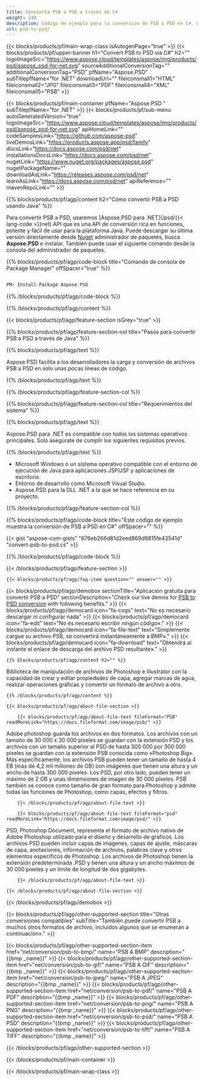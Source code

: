 ```yaml
---
title: Convierta PSB a PSD a través de C#
weight: 240
description: Código de ejemplo para la conversión de PSB a PSD en C#. Utilice el código de ejemplo de API para la conversión por lotes de archivos PSB a PSD en VB.NET, ASP.Net o cualquier aplicación basada en .NET.
url: psb-to-psd/
---
```


{{< blocks/products/pf/main-wrap-class isAutogenPage="true" >}}
{{< blocks/products/pf/upper-banner h1="Convert PSB to PSD via C#" h2="" logoImageSrc="https://www.aspose.cloud/templates/aspose/img/products/psd/aspose_psd-for-net.svg" sourceAdditionalConversionTag="" additionalConversionTag="PSD" pfName="Aspose.PSD" subTitlepfName="for .NET" downloadUrl="" fileiconsmall1="HTML" fileiconsmall2="JPG" fileiconsmall3="PDF" fileiconsmall4="XML" fileiconsmall5="PSB" >}}

{{< blocks/products/pf/main-container pfName="Aspose.PSD " subTitlepfName="for .NET" >}}
{{< blocks/products/pf/sub-menu autoGeneratedVersion="true" logoImageSrc="https://www.aspose.cloud/templates/aspose/img/products/psd/aspose_psd-for-net.svg" apiHomeLink="" codeSamplesLink="https://github.com/aspose-psd" liveDemosLink="https://products.aspose.app/psd/family" docsLink="https://docs.aspose.com/psd/net" installationsDocsLink="https://docs.aspose.com/psd/net" nugetLink="https://www.nuget.org/packages/aspose.psd" nugetPackageName="" downloadAsLink="https://releases.aspose.com/psd/net" learnAsLink="https://docs.aspose.com/psd/net" apiReference="" mavenRepoLink="" >}}

{{% blocks/products/pf/agp/content h2="Cómo convertir PSB a PSD usando Java" %}}

 Para convertir PSB a PSD, usaremos
 [Aspose.PSD para .NET](/psd/{{< lang-code >}}net) 
 API que es una API de conversión rica en funciones, potente y fácil de usar para la plataforma Java. Puede descargar su última versión directamente desde
 [Nuget](https://www.nuget.org/packages/aspose.psd) 
 administrador de paquetes, busca
 **Aspose.PSD** 
 e instalar. También puede usar el siguiente comando desde la consola del administrador de paquetes.

{{% blocks/products/pf/agp/code-block title="Comando de consola de Package Manager" offSpacer="true" %}}

```cs

PM> Install-Package Aspose.PSD

```

{{% /blocks/products/pf/agp/code-block %}}

{{% /blocks/products/pf/agp/content %}}

{{< blocks/products/pf/agp/feature-section isGrey="true" >}}

{{% blocks/products/pf/agp/feature-section-col title="Pasos para convertir PSB a PSD a través de Java" %}}

{{% blocks/products/pf/agp/text %}}

 Aspose.PSD facilita a los desarrolladores la carga y conversión de archivos PSB a PSD en solo unas pocas líneas de código.

{{% /blocks/products/pf/agp/text %}}

{{% /blocks/products/pf/agp/feature-section-col %}}

{{% blocks/products/pf/agp/feature-section-col title="Requerimientos del sistema" %}}

{{% blocks/products/pf/agp/text %}}

 Aspose.PSD para .NET es compatible con todos los sistemas operativos principales. Solo asegúrate de cumplir los siguientes requisitos previos.

{{% /blocks/products/pf/agp/text %}}

- Microsoft Windows o un sistema operativo compatible con el entorno de ejecución de Java para aplicaciones JSP/JSF y aplicaciones de escritorio.
- Entorno de desarrollo como Microsoft Visual Studio.
- Aspose.PSD para la DLL .NET a la que se hace referencia en su proyecto.

{{% /blocks/products/pf/agp/feature-section-col %}}

{{% blocks/products/pf/agp/code-block title="Este código de ejemplo muestra la conversión de PSB a PSD en C#" offSpacer="" %}}

{{< gist "aspose-com-gists" "676eb266d81d2eed869d9815fe43541d" "convert-psb-to-psd.cs" >}}

{{% /blocks/products/pf/agp/code-block %}}

{{< /blocks/products/pf/agp/feature-section >}}

    {{< blocks/products/pf/agp/faq-item question="" answer="" >}}
 

<!-- aboutfile Starts -->

{{< blocks/products/pf/agp/demobox sectionTitle="Aplicación gratuita para convertir PSB a PSD" sectionDescription="Check our live demos for [PSB to PSD conversion](https://products.aspose.app/psd/conversion/psb-to-psd) with following benefits." >}}
        {{< blocks/products/pf/agp/democard icon="fa-cogs" text="No es necesario descargar ni configurar nada" >}}
        {{< blocks/products/pf/agp/democard icon="fa-edit" text="No es necesario escribir ningún código»." >}}
        {{< blocks/products/pf/agp/democard icon="fa-file-text" text="Simplemente cargue su archivo PSB, se convertirá instantáneamente a BMP»." >}}
        {{< blocks/products/pf/agp/democard icon="fa-download" text="Obtendrá al instante el enlace de descarga del archivo PSD resultante»." >}}

    {{% blocks/products/pf/agp/content h2="" %}}

 Biblioteca de manipulación de archivos de Photoshop e Illustrator con la capacidad de crear y editar propiedades de capa, agregar marcas de agua, realizar operaciones gráficas y convertir un formato de archivo a otro.



    {{% /blocks/products/pf/agp/content %}}

    {{< blocks/products/pf/agp/about-file-section >}}

        {{< blocks/products/pf/agp/about-file-text fileFormat="PSB" readMoreLink="https://docs.fileformat.com/image/psb/" >}}
Adobe photoshop guarda los archivos en dos formatos. Los archivos con un tamaño de 30 000 x 30 000 píxeles se guardan con la extensión PSD y los archivos con un tamaño superior al PSD de hasta 300 000 por 300 000 píxeles se guardan con la extensión PSB conocida como «Photoshop Big». Más específicamente, los archivos PSB pueden tener un tamaño de hasta 4 EB (más de 4,2 mil millones de GB) con imágenes que tienen una altura y un ancho de hasta 300 000 píxeles. Los PSD, por otro lado, pueden tener un máximo de 2 GB y unas dimensiones de imagen de 30 000 píxeles. PSB también se conoce como tamaño de gran formato para Photoshop y admite todas las funciones de Photoshop, como capas, efectos y filtros.

        {{< /blocks/products/pf/agp/about-file-text >}}

        {{< blocks/products/pf/agp/about-file-text fileFormat="psd" readMoreLink="https://docs.fileformat.com/image/psd/" >}}
PSD, Photoshop Document, representa el formato de archivo nativo de Adobe Photoshop utilizado para el diseño y desarrollo de gráficos. Los archivos PSD pueden incluir capas de imágenes, capas de ajuste, máscaras de capa, anotaciones, información de archivos, palabras clave y otros elementos específicos de Photoshop. Los archivos de Photoshop tienen la extensión predeterminada .PSD y tienen una altura y un ancho máximos de 30 000 píxeles y un límite de longitud de dos gigabytes.

        {{< /blocks/products/pf/agp/about-file-text >}}

    {{< /blocks/products/pf/agp/about-file-section >}}

{{< /blocks/products/pf/agp/demobox >}}

<!-- aboutfile Ends -->

{{< blocks/products/pf/agp/other-supported-section title="Otras conversiones compatibles" subTitle="También puede convertir PSB a muchos otros formatos de archivo, incluidos algunos que se enumeran a continuación»." >}}

{{< blocks/products/pf/agp/other-supported-section-item href="net/conversion/psb-to-bmp/" name="PSB A BMP" description="{{bmp _name}}" >}}
{{< blocks/products/pf/agp/other-supported-section-item href="net/conversion/psb-to-gif/" name="PSB A GIF" description="{{bmp _name}}" >}}
{{< blocks/products/pf/agp/other-supported-section-item href="net/conversion/psb-to-jpeg/" name="PSB A JPEG" description="{{bmp _name}}" >}}
{{< blocks/products/pf/agp/other-supported-section-item href="net/conversion/psb-to-pdf/" name="PSB A PDF" description="{{bmp _name}}" >}}
{{< blocks/products/pf/agp/other-supported-section-item href="net/conversion/psb-to-png/" name="PSB A PNG" description="{{bmp _name}}" >}}
{{< blocks/products/pf/agp/other-supported-section-item href="net/conversion/psb-to-psd/" name="PSB A PSD" description="{{bmp _name}}" >}}
{{< blocks/products/pf/agp/other-supported-section-item href="net/conversion/psb-to-tiff/" name="PSB A TIFF" description="{{bmp _name}}" >}}

{{< /blocks/products/pf/agp/other-supported-section >}}

{{< /blocks/products/pf/main-container >}}
    
{{< /blocks/products/pf/main-wrap-class >}}

